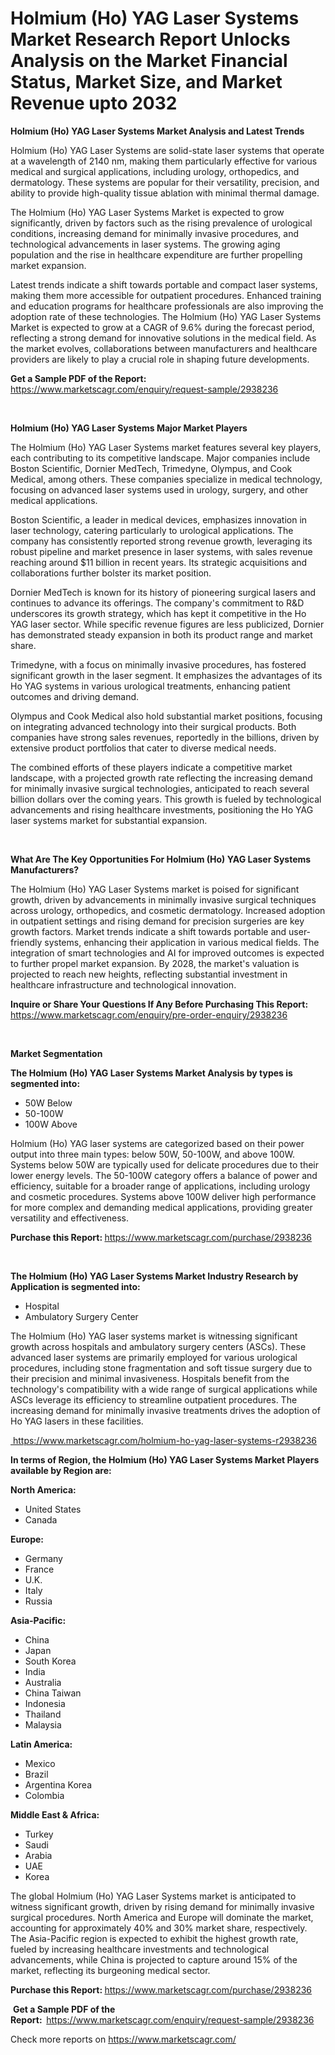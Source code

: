 <p><h1>Holmium (Ho) YAG Laser Systems Market Research Report Unlocks Analysis on the Market Financial Status, Market Size, and Market Revenue upto 2032</h1></p><p><strong>Holmium (Ho) YAG Laser Systems Market Analysis and Latest Trends</strong></p>
<p><p>Holmium (Ho) YAG Laser Systems are solid-state laser systems that operate at a wavelength of 2140 nm, making them particularly effective for various medical and surgical applications, including urology, orthopedics, and dermatology. These systems are popular for their versatility, precision, and ability to provide high-quality tissue ablation with minimal thermal damage.</p><p>The Holmium (Ho) YAG Laser Systems Market is expected to grow significantly, driven by factors such as the rising prevalence of urological conditions, increasing demand for minimally invasive procedures, and technological advancements in laser systems. The growing aging population and the rise in healthcare expenditure are further propelling market expansion. </p><p>Latest trends indicate a shift towards portable and compact laser systems, making them more accessible for outpatient procedures. Enhanced training and education programs for healthcare professionals are also improving the adoption rate of these technologies. The Holmium (Ho) YAG Laser Systems Market is expected to grow at a CAGR of 9.6% during the forecast period, reflecting a strong demand for innovative solutions in the medical field. As the market evolves, collaborations between manufacturers and healthcare providers are likely to play a crucial role in shaping future developments.</p></p>
<p><strong>Get a Sample PDF of the Report:&nbsp;</strong> <a href="https://www.marketscagr.com/enquiry/request-sample/2938236?utm_campaign=2459&utm_medium=2&utm_source=Github&utm_content=ia&utm_term=15032025&utm_id=holmium-ho-yag-laser-systems">https://www.marketscagr.com/enquiry/request-sample/2938236</a></p>
<p>&nbsp;</p>
<p><strong>Holmium (Ho) YAG Laser Systems Major Market Players</strong></p>
<p><p>The Holmium (Ho) YAG Laser Systems market features several key players, each contributing to its competitive landscape. Major companies include Boston Scientific, Dornier MedTech, Trimedyne, Olympus, and Cook Medical, among others. These companies specialize in medical technology, focusing on advanced laser systems used in urology, surgery, and other medical applications.</p><p>Boston Scientific, a leader in medical devices, emphasizes innovation in laser technology, catering particularly to urological applications. The company has consistently reported strong revenue growth, leveraging its robust pipeline and market presence in laser systems, with sales revenue reaching around $11 billion in recent years. Its strategic acquisitions and collaborations further bolster its market position.</p><p>Dornier MedTech is known for its history of pioneering surgical lasers and continues to advance its offerings. The company's commitment to R&D underscores its growth strategy, which has kept it competitive in the Ho YAG laser sector. While specific revenue figures are less publicized, Dornier has demonstrated steady expansion in both its product range and market share.</p><p>Trimedyne, with a focus on minimally invasive procedures, has fostered significant growth in the laser segment. It emphasizes the advantages of its Ho YAG systems in various urological treatments, enhancing patient outcomes and driving demand.</p><p>Olympus and Cook Medical also hold substantial market positions, focusing on integrating advanced technology into their surgical products. Both companies have strong sales revenues, reportedly in the billions, driven by extensive product portfolios that cater to diverse medical needs.</p><p>The combined efforts of these players indicate a competitive market landscape, with a projected growth rate reflecting the increasing demand for minimally invasive surgical technologies, anticipated to reach several billion dollars over the coming years. This growth is fueled by technological advancements and rising healthcare investments, positioning the Ho YAG laser systems market for substantial expansion.</p></p>
<p>&nbsp;</p>
<p><strong>What Are The Key Opportunities For Holmium (Ho) YAG Laser Systems Manufacturers?</strong></p>
<p><p>The Holmium (Ho) YAG Laser Systems market is poised for significant growth, driven by advancements in minimally invasive surgical techniques across urology, orthopedics, and cosmetic dermatology. Increased adoption in outpatient settings and rising demand for precision surgeries are key growth factors. Market trends indicate a shift towards portable and user-friendly systems, enhancing their application in various medical fields. The integration of smart technologies and AI for improved outcomes is expected to further propel market expansion. By 2028, the market's valuation is projected to reach new heights, reflecting substantial investment in healthcare infrastructure and technological innovation.</p></p>
<p><strong>Inquire or Share Your Questions If Any Before Purchasing This Report:</strong> <a href="https://www.marketscagr.com/enquiry/pre-order-enquiry/2938236?utm_campaign=2459&utm_medium=2&utm_source=Github&utm_content=ia&utm_term=15032025&utm_id=holmium-ho-yag-laser-systems">https://www.marketscagr.com/enquiry/pre-order-enquiry/2938236</a></p>
<p>&nbsp;</p>
<p><strong>Market Segmentation</strong></p>
<p><strong>The Holmium (Ho) YAG Laser Systems Market Analysis by types is segmented into:</strong></p>
<p><ul><li>50W Below</li><li>50-100W</li><li>100W Above</li></ul></p>
<p><p>Holmium (Ho) YAG laser systems are categorized based on their power output into three main types: below 50W, 50-100W, and above 100W. Systems below 50W are typically used for delicate procedures due to their lower energy levels. The 50-100W category offers a balance of power and efficiency, suitable for a broader range of applications, including urology and cosmetic procedures. Systems above 100W deliver high performance for more complex and demanding medical applications, providing greater versatility and effectiveness.</p></p>
<p><strong>Purchase this Report:&nbsp;</strong><a href="https://www.marketscagr.com/purchase/2938236?utm_campaign=2459&utm_medium=2&utm_source=Github&utm_content=ia&utm_term=15032025&utm_id=holmium-ho-yag-laser-systems">https://www.marketscagr.com/purchase/2938236</a></p>
<p>&nbsp;</p>
<p><strong>The Holmium (Ho) YAG Laser Systems Market Industry Research by Application is segmented into:</strong></p>
<p><ul><li>Hospital</li><li>Ambulatory Surgery Center</li></ul></p>
<p><p>The Holmium (Ho) YAG laser systems market is witnessing significant growth across hospitals and ambulatory surgery centers (ASCs). These advanced laser systems are primarily employed for various urological procedures, including stone fragmentation and soft tissue surgery due to their precision and minimal invasiveness. Hospitals benefit from the technology's compatibility with a wide range of surgical applications while ASCs leverage its efficiency to streamline outpatient procedures. The increasing demand for minimally invasive treatments drives the adoption of Ho YAG lasers in these facilities.</p></p>
<p><a href="https://www.marketscagr.com/holmium-ho-yag-laser-systems-r2938236?utm_campaign=2459&utm_medium=2&utm_source=Github&utm_content=ia&utm_term=15032025&utm_id=holmium-ho-yag-laser-systems">&nbsp;https://www.marketscagr.com/holmium-ho-yag-laser-systems-r2938236</a></p>
<p><strong>In terms of Region, the Holmium (Ho) YAG Laser Systems Market Players available by Region are:</strong></p>
<p>
    <p> <strong> North America: </strong>
        <ul>
            <li>United States</li>
            <li>Canada</li>
        </ul>
        </p> 
    <p> <strong> Europe: </strong>
        <ul>
            <li>Germany</li>
            <li>France</li>
            <li>U.K.</li>
            <li>Italy</li>
            <li>Russia</li>
        </ul>
        </p> 
    <p> <strong> Asia-Pacific: </strong>
        <ul>
            <li>China</li>
            <li>Japan</li>
            <li>South Korea</li>
            <li>India</li>
            <li>Australia</li>
            <li>China Taiwan</li>
            <li>Indonesia</li>
            <li>Thailand</li>
            <li>Malaysia</li>
        </ul>
        </p> 
    <p> <strong> Latin America: </strong>
        <ul>
            <li>Mexico</li>
            <li>Brazil</li>
            <li>Argentina Korea</li>
            <li>Colombia</li>
        </ul>
        </p> 
    <p> <strong> Middle East & Africa: </strong>
        <ul>
            <li>Turkey</li>
            <li>Saudi</li>
            <li>Arabia</li>
            <li>UAE</li>
            <li>Korea</li>
        </ul>
    </p>
    </p>
<p><p>The global Holmium (Ho) YAG Laser Systems market is anticipated to witness significant growth, driven by rising demand for minimally invasive surgical procedures. North America and Europe will dominate the market, accounting for approximately 40% and 30% market share, respectively. The Asia-Pacific region is expected to exhibit the highest growth rate, fueled by increasing healthcare investments and technological advancements, while China is projected to capture around 15% of the market, reflecting its burgeoning medical sector.</p></p>
<p><strong>Purchase this Report: </strong><a href="https://www.marketscagr.com/purchase/2938236?utm_campaign=2459&utm_medium=2&utm_source=Github&utm_content=ia&utm_term=15032025&utm_id=holmium-ho-yag-laser-systems">https://www.marketscagr.com/purchase/2938236</a></p>
<p>&nbsp;<strong>Get a Sample PDF of the Report:&nbsp;&nbsp;</strong><a href="https://www.marketscagr.com/enquiry/request-sample/2938236?utm_campaign=2459&utm_medium=2&utm_source=Github&utm_content=ia&utm_term=15032025&utm_id=holmium-ho-yag-laser-systems">https://www.marketscagr.com/enquiry/request-sample/2938236</a></p>
<p><strong></strong></p>
<p>Check more reports on <a href="https://www.marketscagr.com/?utm_campaign=2459&utm_medium=2&utm_source=Github&utm_content=ia&utm_term=15032025&utm_id=holmium-ho-yag-laser-systems">https://www.marketscagr.com/</a></p>